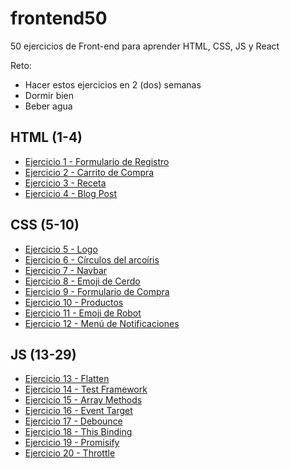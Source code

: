 # frontend50
50 ejercicios de Front-end para aprender HTML, CSS, JS y React

Reto:
- Hacer estos ejercicios en 2 (dos) semanas
- Dormir bien
- Beber agua

## HTML (1-4)
- [Ejercicio 1 - Formulario de Registro](./html/1-signup-form.md)
- [Ejercicio 2 - Carrito de Compra](./html/2-item-cart.md)
- [Ejercicio 3 - Receta](./html/3-recipe.md)
- [Ejercicio 4 - Blog Post](./html/4-blog-post.md)

## CSS (5-10)

- [Ejercicio 5 - Logo](./css/1-logo.md)
- [Ejercicio 6 - Círculos del arcoíris](./css/2-rainbow-circles.md)
- [Ejercicio 7 - Navbar](./css/3-navbar.md)
- [Ejercicio 8 - Emoji de Cerdo](./css/4-pig-emoji.md)
- [Ejercicio 9 - Formulario de Compra](./css/5-purchase-form.md)
- [Ejercicio 10 - Productos](./css/6-products.md)
- [Ejercicio 11 - Emoji de Robot](./css/7-robot-emoji.md)
- [Ejercicio 12 - Menú de Notificaciones](./css/8-notifications.md)

## JS (13-29)

- [Ejercicio 13 - Flatten ](./js/1-flatten.md)
- [Ejercicio 14 - Test Framework ](./js/2-test-framework.md)
- [Ejercicio 15 - Array Methods ](./js/3-array-methods.md)
- [Ejercicio 16 - Event Target ](./js/4-event-target.md)
- [Ejercicio 17 - Debounce ](./js/5-debounce.md)
- [Ejercicio 18 - This Binding ](./js/6-this-binding.md)
- [Ejercicio 19 - Promisify ](./js/7-promisify.md)
- [Ejercicio 20 - Throttle ](./js/8-throttle.md)